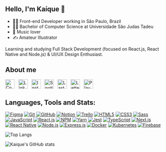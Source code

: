 ## Hello, I'm Kaíque :wave:

-  :man_technologist: Front-end Developer working in São Paulo, Brazil
-  👨‍🎓 Bachelor of Computer Science at Universidade São Judas Tadeu
-  :guitar: Music lover
- :writing_hand: Amateur Illustrator

Learning and studying Full Stack Development (focused on React.js, React Native and Node.js) & UI/UX Design Enthusiast.

 
## About me 

[<img src="https://gist.githubusercontent.com/kaiquezimerer/8d7ebae0da83fa8b7cf390232afef9f8/raw/2d6922f3cdb9c3b98d1dc69e1ffd0b37180e864b/codepen.svg" title="CodePen" width="30">](https://codepen.io/kaiquezimerer)&nbsp;&nbsp;
[<img src="https://gist.githubusercontent.com/kaiquezimerer/86267a56d8c9dd88d57950d055a1e787/raw/484707b201dc3e14c4fd8307a937a9de9da71666/linkedin.svg" title="LinkedIn" width="30">](https://www.linkedin.com/in/ka%C3%ADque-zimerer-005716b4/)&nbsp;&nbsp;
[<img src="https://gist.githubusercontent.com/kaiquezimerer/342de919ab8672c36d3a13254677b0dd/raw/b90290d293e286ac1b571667eb26e959ec028320/instagram.svg" title="Instagram" width="30">](https://www.instagram.com/kaiquezimerer/)&nbsp;&nbsp;
[<img src="https://gist.githubusercontent.com/kaiquezimerer/d6dae6cae05474cfd980260b059d62db/raw/dcae8db96af301bb33741fbc55953af669fa052b/spotify.svg" title="Spotify" width="30">](https://open.spotify.com/user/kaiquezimerer?si=26dbc79ae2274529)&nbsp;&nbsp;
[<img src="https://cdn-icons-png.flaticon.com/512/145/145806.png" title="Last.fm" width="30">](https://www.last.fm/pt/user/kaiquezs)&nbsp;&nbsp;
[<img src="https://gist.githubusercontent.com/kaiquezimerer/bd51ba465e297880390b318be8aa95e5/raw/03aecfaa61f323ac33618eaca2ee9d24492bedc2/letterboxd.svg" title="Letterboxd" width="30">](https://letterboxd.com/kaiquezimerer/)&nbsp;&nbsp;
[<img src="https://gist.githubusercontent.com/kaiquezimerer/543ec2500ae50e7255d6aad2a6252a47/raw/2a2933517539ab7740b7d75d739f194cf645dafe/playstation.svg" title="Playstation Network (PSN)" width="30">](https://profile.playstation.com/kaiquezimerer/)

## Languages, Tools and Stats:

[![Figma](https://img.shields.io/badge/--e04a34?logo=figma&logoColor=ffffff)](https://www.figma.com/)
[![Git](https://img.shields.io/badge/--f0efe7?logo=git&logoColor=F1502F)](https://git-scm.com/)
[![GitHub](https://img.shields.io/badge/--171515?logo=github&logoColor=ffffff)](https://github.com/)
[![Notion](https://img.shields.io/badge/--37352F?logo=notion&logoColor=ffffff)](https://www.notion.so/)
[![Trello](https://img.shields.io/badge/--007ACC?logo=trello&logoColor=ffffff)](https://trello.com/)
[![HTML5](https://img.shields.io/badge/--F1502F?logo=html5&logoColor=ffffff)](https://html5.org/)
[![CSS3](https://img.shields.io/badge/--3C99DC?logo=css3&logoColor=ffffff)](https://www.w3.org/Style/CSS/Overview.en.html)
[![Sass](https://img.shields.io/badge/--CD6799?logo=sass&logoColor=ffffff)](https://sass-lang.com/)
[![JavaScript](https://img.shields.io/badge/--F0DB4F?logo=javascript&logoColor=323330)](https://www.ecma-international.org/technical-committees/tc39/)
[![React.js](https://img.shields.io/badge/--20232a?logo=react&logoColor=61DBFB)](https://reactjs.org/)
[![NPM](https://img.shields.io/badge/--FFFFFF?logo=npm&logoColor=FFCA28)](https://www.npmjs.com/)
[![Yarn](https://img.shields.io/badge/--2188b6?logo=yarn&logoColor=FFFFFF)](https://yarnpkg.com/)
[![Jest](https://img.shields.io/badge/--12C221?logo=jest&logoColor=ffffff)](https://jestjs.io/)
[![TypeScript](https://img.shields.io/badge/--3178C8?logo=typescript&logoColor=ffffff)](https://www.typescriptlang.org/)
[![Next.js](https://img.shields.io/badge/--000000?logo=next.js&logoColor=ffffff)](https://nextjs.org/)
[![React Native](https://img.shields.io/badge/--61DBFB?logo=react&logoColor=20232a)](https://reactnative.dev/)
[![Node.js](https://img.shields.io/badge/--3c873a?logo=node.js&logoColor=ffffff)](https://nodejs.org/en/)
[![Express.js](https://img.shields.io/badge/--FFFFFF?logo=express&logoColor=313548)](https://expressjs.com/pt-br/)
[![Docker](https://img.shields.io/badge/--2496ed?logo=docker&logoColor=ffffff)](https://www.docker.com/)
[![Kubernetes](https://img.shields.io/badge/--3371e3?logo=kubernetes&logoColor=ffffff)](https://kubernetes.io/)
[![Firebase](https://img.shields.io/badge/--039BE5?logo=firebase&logoColor=FFCA28)](https://firebase.google.com/)

![Top Langs](https://github-readme-stats-eight-theta.vercel.app/api/top-langs/?username=kaiquezimerer&theme=dracula&layout=compact)

![Kaique's GitHub stats](https://github-readme-stats-eight-theta.vercel.app/api?username=kaiquezimerer&count_private=true&theme=dracula)
